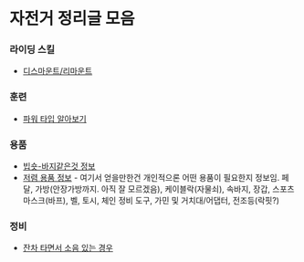# 자전거 정리글 모음

### 라이딩 스킬

* [디스마운트/리마운트](https://gall.dcinside.com/mgallery/board/view/?id=cycle&no=82191&exception_mode=recommend&search_head=10&page=1)

### 훈련

* [파워 타입 알아보기](https://gall.dcinside.com/board/view/?id=bicycle&no=3130099)

### 용품

* [빕숏-바지같은것 정보](https://gall.dcinside.com/mgallery/board/view/?id=cycle&no=78851&exception_mode=recommend&search_head=10&page=1)
* [저렴 용품 정보](https://gall.dcinside.com/mgallery/board/view/?id=cycle&no=19282&exception_mode=recommend&search_head=10&page=1) - 여기서 얻을만한건 개인적으론 어떤 용품이 필요한지 정보임. 페달, 가방(안장가방까지. 아직 잘 모르겠음), 케이블락(자물쇠), 속바지, 장갑, 스포츠 마스크(바프), 벨, 토시, 체인 정비 도구, 가민 및 거치대/어댑터, 전조등(락핏?)

### 정비

* [잔차 타면서 소음 있는 경우](https://gall.dcinside.com/mgallery/board/view/?id=cycle&no=78648&exception_mode=recommend&search_head=10&page=1)



